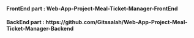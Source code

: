 <h4>FrontEnd part : Web-App-Project-Meal-Ticket-Manager-FrontEnd </h4>
<h4>BackEnd part : https://github.com/Gitssalah/Web-App-Project-Meal-Ticket-Manager-Backend</h4>
